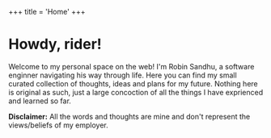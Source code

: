 +++
title = 'Home'
+++

# Howdy, rider!

Welcome to my personal space on the web! I'm Robin Sandhu, a software enginner navigating his way through life. Here you can find my small curated collection of thoughts, ideas and plans for my future. Nothing here is original as such, just a large concoction of all the things I have exprienced and learned so far.

**Disclaimer:** All the words and thoughts are mine and don't represent the views/beliefs of my employer.

